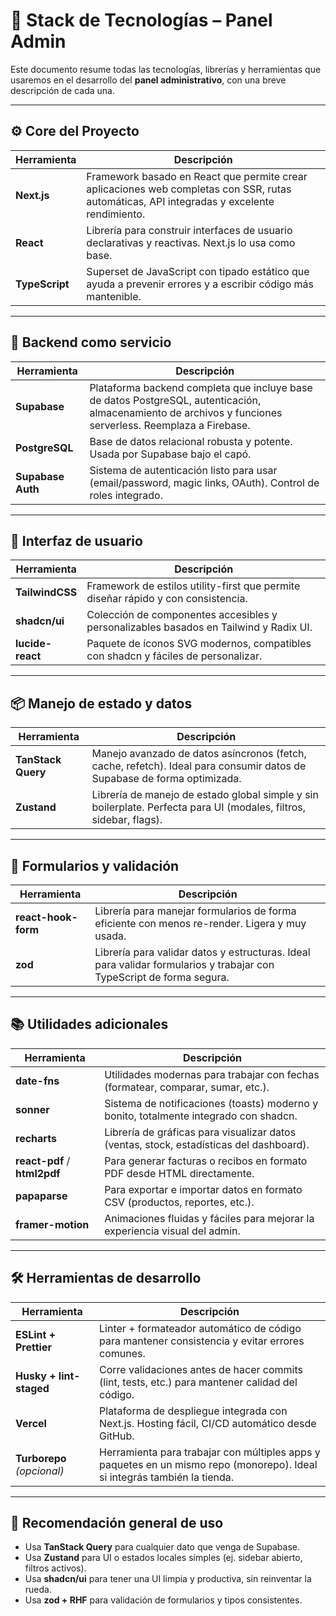 # 🧱 Stack de Tecnologías – Panel Admin

Este documento resume todas las tecnologías, librerías y herramientas que usaremos en el desarrollo del **panel administrativo**, con una breve descripción de cada una.

---

## ⚙️ Core del Proyecto

| Herramienta    | Descripción                                                                                                                                |
| -------------- | ------------------------------------------------------------------------------------------------------------------------------------------ |
| **Next.js**    | Framework basado en React que permite crear aplicaciones web completas con SSR, rutas automáticas, API integradas y excelente rendimiento. |
| **React**      | Librería para construir interfaces de usuario declarativas y reactivas. Next.js lo usa como base.                                          |
| **TypeScript** | Superset de JavaScript con tipado estático que ayuda a prevenir errores y a escribir código más mantenible.                                |

---

## 🧩 Backend como servicio

| Herramienta       | Descripción                                                                                                                                               |
| ----------------- | --------------------------------------------------------------------------------------------------------------------------------------------------------- |
| **Supabase**      | Plataforma backend completa que incluye base de datos PostgreSQL, autenticación, almacenamiento de archivos y funciones serverless. Reemplaza a Firebase. |
| **PostgreSQL**    | Base de datos relacional robusta y potente. Usada por Supabase bajo el capó.                                                                              |
| **Supabase Auth** | Sistema de autenticación listo para usar (email/password, magic links, OAuth). Control de roles integrado.                                                |

---

## 🎨 Interfaz de usuario

| Herramienta      | Descripción                                                                           |
| ---------------- | ------------------------------------------------------------------------------------- |
| **TailwindCSS**  | Framework de estilos utility-first que permite diseñar rápido y con consistencia.     |
| **shadcn/ui**    | Colección de componentes accesibles y personalizables basados en Tailwind y Radix UI. |
| **lucide-react** | Paquete de íconos SVG modernos, compatibles con shadcn y fáciles de personalizar.     |

---

## 📦 Manejo de estado y datos

| Herramienta        | Descripción                                                                                                             |
| ------------------ | ----------------------------------------------------------------------------------------------------------------------- |
| **TanStack Query** | Manejo avanzado de datos asíncronos (fetch, cache, refetch). Ideal para consumir datos de Supabase de forma optimizada. |
| **Zustand**        | Librería de manejo de estado global simple y sin boilerplate. Perfecta para UI (modales, filtros, sidebar, flags).      |

---

## 🧾 Formularios y validación

| Herramienta         | Descripción                                                                                                          |
| ------------------- | -------------------------------------------------------------------------------------------------------------------- |
| **react-hook-form** | Librería para manejar formularios de forma eficiente con menos re-render. Ligera y muy usada.                        |
| **zod**             | Librería para validar datos y estructuras. Ideal para validar formularios y trabajar con TypeScript de forma segura. |

---

## 📚 Utilidades adicionales

| Herramienta                  | Descripción                                                                             |
| ---------------------------- | --------------------------------------------------------------------------------------- |
| **date-fns**                 | Utilidades modernas para trabajar con fechas (formatear, comparar, sumar, etc.).        |
| **sonner**                   | Sistema de notificaciones (toasts) moderno y bonito, totalmente integrado con shadcn.   |
| **recharts**                 | Librería de gráficas para visualizar datos (ventas, stock, estadísticas del dashboard). |
| **react-pdf** / **html2pdf** | Para generar facturas o recibos en formato PDF desde HTML directamente.                 |
| **papaparse**                | Para exportar e importar datos en formato CSV (productos, reportes, etc.).              |
| **framer-motion**            | Animaciones fluidas y fáciles para mejorar la experiencia visual del admin.             |

---

## 🛠️ Herramientas de desarrollo

| Herramienta                | Descripción                                                                                                               |
| -------------------------- | ------------------------------------------------------------------------------------------------------------------------- |
| **ESLint + Prettier**      | Linter + formateador automático de código para mantener consistencia y evitar errores comunes.                            |
| **Husky + lint-staged**    | Corre validaciones antes de hacer commits (lint, tests, etc.) para mantener calidad del código.                           |
| **Vercel**                 | Plataforma de despliegue integrada con Next.js. Hosting fácil, CI/CD automático desde GitHub.                             |
| **Turborepo** _(opcional)_ | Herramienta para trabajar con múltiples apps y paquetes en un mismo repo (monorepo). Ideal si integrás también la tienda. |

---

## 🧠 Recomendación general de uso

- Usa **TanStack Query** para cualquier dato que venga de Supabase.
- Usa **Zustand** para UI o estados locales simples (ej. sidebar abierto, filtros activos).
- Usa **shadcn/ui** para tener una UI limpia y productiva, sin reinventar la rueda.
- Usa **zod + RHF** para validación de formularios y tipos consistentes.
